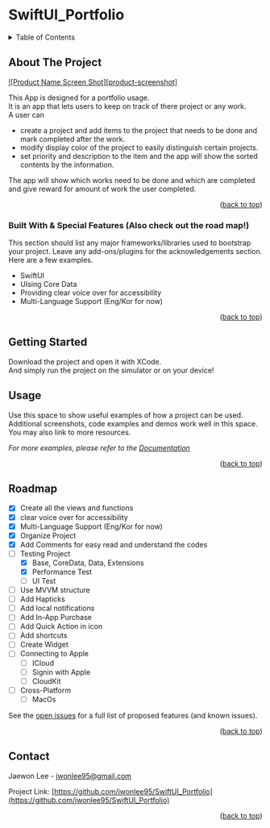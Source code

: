 # SwiftUI_Portfolio

<div id="top"></div>


<!-- TABLE OF CONTENTS -->
<details>
  <summary>Table of Contents</summary>
  <ol>
    <li>
      <a href="#about-the-project">About The Project</a>
      <ul>
        <li><a href="#built-with">Built With</a></li>
      </ul>
    </li>
    <li>
      <a href="#getting-started">Getting Started</a>
    </li>
    <li><a href="#usage">Usage</a></li>
    <li><a href="#roadmap">Roadmap</a></li>
    <li><a href="#contact">Contact</a></li>
  </ol>
</details>



<!-- ABOUT THE PROJECT -->
## About The Project

[![Product Name Screen Shot][product-screenshot]](https://example.com)

This App is designed for a portfolio usage.<br />
It is an app that lets users to keep on track of there project or any work.<br />
A user can <br />
  - create a project and add items to the project that needs to be done and mark completed after the work.<br />
  - modify display color of the project to easily distinguish certain projects.<br />
  - set priority and description to the item and the app will show the sorted contents by the information.<br />

The app will show which works need to be done and which are completed and give reward for amount of work the user completed.

<p align="right">(<a href="#top">back to top</a>)</p>



### Built With & Special Features (Also check out the road map!)

This section should list any major frameworks/libraries used to bootstrap your project. Leave any add-ons/plugins for the acknowledgements section. Here are a few examples.

* SwiftUI
* UIsing Core Data
* Providing clear voice over for accessibility
* Multi-Language Support (Eng/Kor for now)

<p align="right">(<a href="#top">back to top</a>)</p>



<!-- GETTING STARTED -->
## Getting Started

Download the project and open it with XCode.<br />
And simply run the project on the simulator or on your device!


<!-- USAGE EXAMPLES -->
## Usage

Use this space to show useful examples of how a project can be used. Additional screenshots, code examples and demos work well in this space. You may also link to more resources.

_For more examples, please refer to the [Documentation](https://example.com)_

<p align="right">(<a href="#top">back to top</a>)</p>

<!-- ROADMAP -->
## Roadmap

- [x] Create all the views and functions
- [x] clear voice over for accessibility
- [x] Multi-Language Support (Eng/Kor for now)
- [x] Organize Project
- [x] Add Comments for easy read and understand the codes
- [ ] Testing Project
  - [x]  Base, CoreData, Data, Extensions
  - [x]  Performance Test
  - [ ]  UI Test
- [ ] Use MVVM structure
- [ ] Add Hapticks
- [ ] Add local notifications
- [ ] Add In-App Purchase
- [ ] Add Quick Action in icon
- [ ] Add shortcuts
- [ ] Create Widget
- [ ] Connecting to Apple
    - [ ] ICloud
    - [ ] Signin with Apple
    - [ ] CloudKit
- [ ] Cross-Platform
    - [ ] MacOs

See the [open issues](https://github.com/othneildrew/Best-README-Template/issues) for a full list of proposed features (and known issues).

<p align="right">(<a href="#top">back to top</a>)</p>

<!-- CONTACT -->
## Contact

Jaewon Lee -  jwonlee95@gmail.com

Project Link: [https://github.com/jwonlee95/SwiftUI_Portfolio](https://github.com/jwonlee95/SwiftUI_Portfolio)

<p align="right">(<a href="#top">back to top</a>)</p>
